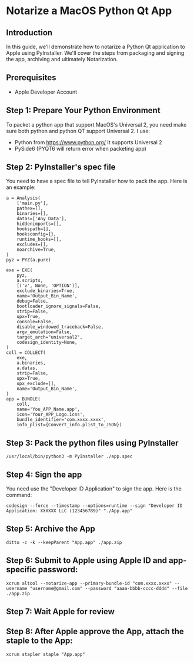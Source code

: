 
# Notarize a MacOS Python Qt App

## Introduction

In this guide, we'll demonstrate how to notarize a Python Qt application to Apple using PyInstaller. We'll cover the steps from packaging and signing the app, archiving and ultimately Notarization.

## Prerequisites
- Apple Developer Account

## Step 1: Prepare Your Python Environment
To packet a python app that support MacOS's Universal 2, you need make sure both python and python QT support Universal 2. I use:
- Python from https://www.python.org/ It supports Universal 2
- PySide6 (PYQT6 will return error when packeting app)

## Step 2: PyInstaller's spec file  
You need to have a spec file to tell PyInstaller how to pack the app. Here is an example:

```
a = Analysis(
    ['main.py'],
    pathex=[],
    binaries=[],
    datas=['Any_Data'],
    hiddenimports=[],
    hookspath=[],
    hooksconfig={},
    runtime_hooks=[],
    excludes=[],
    noarchive=True,
)
pyz = PYZ(a.pure)

exe = EXE(
    pyz,
    a.scripts,
    [('v', None, 'OPTION')],
    exclude_binaries=True,
    name='Output_Bin_Name',
    debug=False,
    bootloader_ignore_signals=False,
    strip=False,
    upx=True,
    console=False,
    disable_windowed_traceback=False,
    argv_emulation=False,
    target_arch="universal2",
    codesign_identity=None,
)
coll = COLLECT(
    exe,
    a.binaries,
    a.datas,
    strip=False,
    upx=True,
    upx_exclude=[],
    name='Output_Bin_Name',
)
app = BUNDLE(
    coll,
    name='You_APP_Name.app',
    icon='Your_APP_Logo.icns',
    bundle_identifier='com.xxxx.xxxx',
    info_plist={Convert_info.plist_to_JSON})

```



## Step 3: Pack the python files using PyInstaller
```
/usr/local/bin/python3 -m PyInstaller ./app.spec
```

## Step 4: Sign the app 
You need use the "Developer ID Application" to sign the app. Here is the command:

```
codesign --force --timestamp --options=runtime --sign "Developer ID Application: XXXXXX LLC (123456789)" "./App.app"

```

## Step 5: Archive the App
```
ditto -c -k --keepParent "App.app" ./app.zip
```

## Step 6: Submit to Apple using Apple ID and app-specific password:
   `xcrun altool --notarize-app --primary-bundle-id "com.xxxx.xxxx" --username "username@gmail.com" --password "aaaa-bbbb-cccc-dddd" --file ./app.zip`


## Step 7: Wait Apple for review

## Step 8: After Apple approve the App, attach the staple to the App:

```
xcrun stapler staple "App.app"
```
